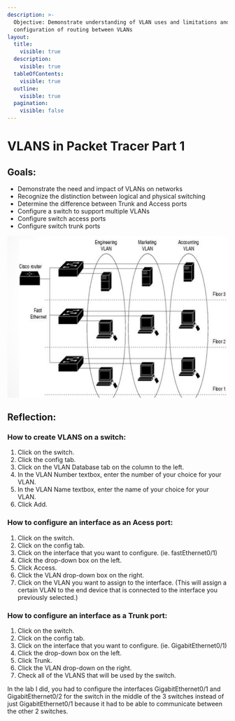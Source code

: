 ```yaml
---
description: >-
  Objective: Demonstrate understanding of VLAN uses and limitations and simple
  configuration of routing between VLANs
layout:
  title:
    visible: true
  description:
    visible: true
  tableOfContents:
    visible: true
  outline:
    visible: true
  pagination:
    visible: false
---
```


# VLANS in Packet Tracer Part 1

## **Goals**:

* Demonstrate the need and impact of  VLANs on networks
* Recognize the distinction between logical and physical switching
* Determine the difference between Trunk and Access ports
* Configure a switch to support multiple VLANs
* Configure switch access ports
* Configure switch trunk ports &#x20;

![](<../../.gitbook/assets/image (2) (1) (1) (1) (1) (1) (1) (1).png>)&#x20;

## Reflection:&#x20;

### How to create VLANS on a switch: &#x20;

1. Click on the switch.&#x20;
2. Click the config tab.
3. Click on the VLAN Database tab on the column to the left.&#x20;
4. In the VLAN Number textbox, enter the number of your choice for your VLAN.&#x20;
5. In the VLAN Name textbox, enter the name of your choice for your VLAN.&#x20;
6. Click Add.

### How to configure an interface as an Acess port:&#x20;

1. Click on the switch.&#x20;
2. Click on the config tab.&#x20;
3. Click on the interface that you want to configure. (ie. fastEthernet0/1)&#x20;
4. Click the drop-down box on the left.&#x20;
5. Click Access.&#x20;
6. Click the VLAN drop-down box on the right.&#x20;
7. Click on the VLAN you want to assign to the interface. (This will assign a certain VLAN to the end device that is connected to the interface you previously selected.)&#x20;

### How to configure an interface as a Trunk port:&#x20;

1. Click on the switch.&#x20;
2. Click on the config tab.&#x20;
3. Click on the interface that you want to configure. (ie. GigabitEthernet0/1)&#x20;
4. Click the drop-down box on the left. &#x20;
5. Click Trunk.&#x20;
6. Click the VLAN drop-down on the right.&#x20;
7. Check all of the VLANS that will be used by the switch.&#x20;

In the lab I did, you had to configure the interfaces GigabitEthernet0/1 and GigabitEthernet0/2 for the switch in the middle of the 3 switches instead of just GigabitEthernet0/1 because it had to be able to communicate between the other 2 switches.
